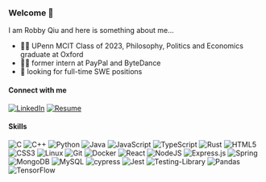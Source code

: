 ### Welcome 👋

I am Robby Qiu and here is something about me...
- 🧑‍🎓 UPenn MCIT Class of 2023, Philosophy, Politics and Economics graduate at Oxford
- 🧑‍💻 former intern at PayPal and ByteDance
- 👀 looking for full-time SWE positions

#### Connect with me
[![LinkedIn](https://img.shields.io/badge/linkedin-%230077B5.svg?style=for-the-badge&logo=linkedin&logoColor=white)](https://www.linkedin.com/in/xi-qiu/)
[![Resume](https://img.shields.io/badge/-resume-lightgrey?style=for-the-badge&logo=aboutdotme&logoColor=white)](https://robnanarivo.github.io/xi-qiu-resume/)

#### Skills
![C](https://img.shields.io/badge/c-%2300599C.svg?logo=c&logoColor=white)
![C++](https://img.shields.io/badge/c++-%2300599C.svg?logo=c%2B%2B&logoColor=white)
![Python](https://img.shields.io/badge/python-3670A0?logo=python&logoColor=ffdd54)
![Java](https://img.shields.io/badge/java-%23ED8B00.svg?logo=java&logoColor=white)
![JavaScript](https://img.shields.io/badge/javascript-%23323330.svg?logo=javascript&logoColor=%23F7DF1E)
![TypeScript](https://img.shields.io/badge/typescript-%23007ACC.svg?logo=typescript&logoColor=white)
![Rust](https://img.shields.io/badge/rust-%23000000.svg?logo=rust&logoColor=white)
![HTML5](https://img.shields.io/badge/html5-%23E34F26.svg?logo=html5&logoColor=white)
![CSS3](https://img.shields.io/badge/css3-%231572B6.svg?logo=css3&logoColor=white)
![Linux](https://img.shields.io/badge/Linux-FCC624?logo=linux&logoColor=black)
![Git](https://img.shields.io/badge/git-%23F05033.svg?logo=git&logoColor=white)
![Docker](https://img.shields.io/badge/docker-%230db7ed.svg?logo=docker&logoColor=white)
![React](https://img.shields.io/badge/react-%2320232a.svg?logo=react&logoColor=%2361DAFB)
![NodeJS](https://img.shields.io/badge/node.js-6DA55F?logo=node.js&logoColor=white)
![Express.js](https://img.shields.io/badge/express.js-%23404d59.svg?logo=express&logoColor=%2361DAFB)
![Spring](https://img.shields.io/badge/spring-%236DB33F.svg?logo=spring&logoColor=white)
![MongoDB](https://img.shields.io/badge/MongoDB-%234ea94b.svg?logo=mongodb&logoColor=white)
![MySQL](https://img.shields.io/badge/mysql-%2300f.svg?logo=mysql&logoColor=white)
![cypress](https://img.shields.io/badge/-cypress-%23E5E5E5?logo=cypress&logoColor=058a5e)
![Jest](https://img.shields.io/badge/-jest-%23C21325?logo=jest&logoColor=white)
![Testing-Library](https://img.shields.io/badge/-TestingLibrary-%23E33332?logo=testing-library&logoColor=white)
![Pandas](https://img.shields.io/badge/pandas-%23150458.svg?logo=pandas&logoColor=white)
![TensorFlow](https://img.shields.io/badge/TensorFlow-%23FF6F00.svg?logo=TensorFlow&logoColor=white)

